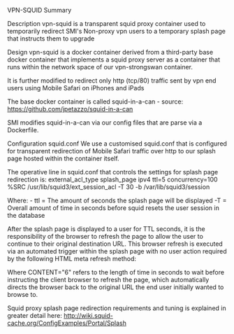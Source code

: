 VPN-SQUID Summary 

Description 
vpn-squid is a transparent squid proxy container used to temporarily redirect 
SMI's Non-proxy vpn users to a temporary splash page that instructs them to upgrade 


Design 
vpn-squid is a docker container derived from a third-party base docker container that implements a squid proxy server 
as a container that runs within the network space of our vpn-strongswan container. 

It is further modified to redirect only http (tcp/80) traffic sent by vpn end users using Mobile Safari on iPhones and iPads

The base docker container is called squid-in-a-can - source: https://github.com/jpetazzo/squid-in-a-can 

SMI modifies squid-in-a-can via our config files that are parse via a Dockerfile. 


Configuration 
squid.conf
We use a customised squid.conf that is configured for transparent redirection of Mobile Safari traffic over http to 
our splash page hosted within the container itself. 

The operative line in squid.conf that controls the settings for splash page redirection is: 
external_acl_type splash_page ipv4 ttl=5 concurrency=100 %SRC /usr/lib/squid3/ext_session_acl -T 30 -b /var/lib/squid3/session 

Where: -
ttl = The amount of seconds the splash page will be displayed 
-T = Overall amount of time in seconds before squid resets the user session in the database 

After the splash page is displayed to a user for TTL seconds, it is the responsibility of the browser to refresh 
the page to allow the user to continue to their original destination URL. This browser refresh is executed via 
an automated trigger within the splash page with no user action required by the following HTML meta refresh method: 

<META HTTP-EQUIV="refresh" CONTENT="6"> 

Where CONTENT="6" refers to the length of time in seconds to wait before instructing the client browser to refresh 
the page, which automatically directs the browser back to the original URL the end user initially wanted to browse 
to. 

Squid proxy splash page redirection requirements and tuning is explained in greater detail here: 
http://wiki.squid-cache.org/ConfigExamples/Portal/Splash


